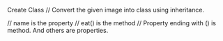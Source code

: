 Create Class
// Convert the given image into class using inheritance.

// name is the property
// eat() is the method
// Property ending with () is method. And others are properties.